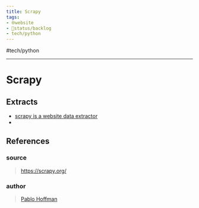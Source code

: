 ```yaml
---
title: Scrapy
tags:
- 🌐website
- 🚦status/backlog
- tech/python
---
```


#tech/python 

---

# Scrapy

## Extracts
- [scrapy is a website data extractor](/Extracts/scrapy%20is%20a%20website%20data%20extractor.md)
- 
## References

### source
>  https://scrapy.org/
### author
>  [Pablo Hoffman](/Authors/Pablo%20Hoffman.md)
